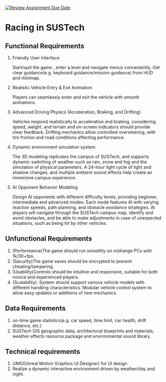 [![Review Assignment Due Date](https://classroom.github.com/assets/deadline-readme-button-22041afd0340ce965d47ae6ef1cefeee28c7c493a6346c4f15d667ab976d596c.svg)](https://classroom.github.com/a/_7UQvaE8)

# Racing in SUSTech

## Functional Requirements

1. Friendly User Interface

   Start/quit the game , enter a level and navigate menus conveniently. Get clear guidance(e.g. keyboard guidance/mission guidance) from HUD and minimap.
2. Realistic Vehicle Entry & Exit Animation

   Players can seamlessly enter and exit the vehicle with smooth animations.
3. Advanced Driving Physics (Acceleration, Braking, and Drifting)

   Vehicles respond realistically to acceleration and braking, considering speed, weight, and terrain and on-screen indicators should provide clear feedback.
   Drifting mechanics allow controlled oversteering, with tire friction and road conditions affecting performance.
4. Dynamic environment simulation system

   The 3D modeling replicates the campus of SUSTech, and supports dynamic switching of weather such as rain, snow and fog and the simulation of physical parameters. A 24-hour light cycle of light and shadow changes, and multiple ambient sound effects help create an immersive campus experience.

5. AI Opponent Behavior Modeling

   Design AI opponents with different difficulty levels, providing beginner, intermediate and advanced modes. Each mode features AI with varying reaction speeds, path planning, and obstacle avoidance strategies. AI players will navigate through the SUSTech campus map, identify and avoid obstacles, and be able to make adjustments in case of unexpected situations, such as being hit by other vehicles.
   
## Unfunctional Requirements

1. (Performance)The game should run smoothly on midrange PCs with 1k/30+fps.
2. (Security)The game saves should be encrypted to prevent cheating/tampering.
3. (Usability)Controls should be intuitive and responsive, suitable for both novice and experienced players.
4. (Scalability): System should support various vehicle models with different handling characteristics. Modular vehicle control system to allow easy updates or additions of new mechanics.

## Data Requirements

1. on-time game statistics(e.g. car speed, time limit, car health, drift distance, etc.)
2. SUSTech GIS geographic data, architectural blueprints and materials, weather effects resource package and environmental sound library.

## Technical requirements

1. UMG(Unreal Motion Graphics UI Designer) for UI design.
2. Realize a dynamic interactive environment driven by weather/day and night.
